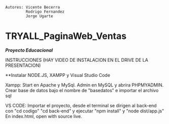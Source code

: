 <!-- Proyecto en desarrollo -->
    Autores: Vicente Becerra
             Rodrigo Fernandez
             Jorge Ugarte 



# TRYALL_PaginaWeb_Ventas

 ***Proyecto Educacional***

INSTRUCCIONES (HAY VIDEO DE INSTALACION EN EL DRIVE DE LA PRESENTACION)

**Instalar NODE.JS, XAMPP y Visual Studio Code

Xampp: Start en Apache y MySql. Admin en MySQL y abrira PHPMYADMIN. Crear base de datos bajo el nombre de "basedatos" e importar el archivo sql

VS CODE: Importar el proyecto, desde el terminal se dirigen al back-end con "cd codigo" "cd back-end" y ejecutar "npm install" y "node dist/app.js" En index.html, open with source live.
